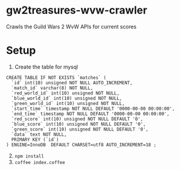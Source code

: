gw2treasures-wvw-crawler
========================

Crawls the Guild Wars 2 WvW APIs for current scores

Setup
=====

1. Create the table for mysql

  ```mysql
  CREATE TABLE IF NOT EXISTS `matches` (
    `id` int(10) unsigned NOT NULL AUTO_INCREMENT,
    `match_id` varchar(8) NOT NULL,
    `red_world_id` int(10) unsigned NOT NULL,
    `blue_world_id` int(10) unsigned NOT NULL,
    `green_world_id` int(10) unsigned NOT NULL,
    `start_time` timestamp NOT NULL DEFAULT '0000-00-00 00:00:00',
    `end_time` timestamp NOT NULL DEFAULT '0000-00-00 00:00:00',
    `red_score` int(10) unsigned NOT NULL DEFAULT '0',
    `blue_score` int(10) unsigned NOT NULL DEFAULT '0',
    `green_score` int(10) unsigned NOT NULL DEFAULT '0',
    `data` text NOT NULL,
    PRIMARY KEY (`id`)
  ) ENGINE=InnoDB  DEFAULT CHARSET=utf8 AUTO_INCREMENT=18 ; 
  ```
2. `npm install`  
3. `coffee index.coffee`  